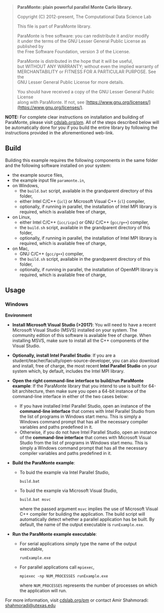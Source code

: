 > **ParaMonte: plain powerful parallel Monte Carlo library.**  
> 
> Copyright (C) 2012-present, The Computational Data Science Lab  
> 
> This file is part of ParaMonte library.   
> 
> ParaMonte is free software: you can redistribute it and/or modify  
> it under the terms of the GNU Lesser General Public License as published by  
> the Free Software Foundation, version 3 of the License.  
> 
> ParaMonte is distributed in the hope that it will be useful,  
> but WITHOUT ANY WARRANTY; without even the implied warranty of  
> MERCHANTABILITY or FITNESS FOR A PARTICULAR PURPOSE.  See the  
> GNU Lesser General Public License for more details.  
> 
> You should have received a copy of the GNU Lesser General Public License  
> along with ParaMonte.  If not, see [https://www.gnu.org/licenses/](https://www.gnu.org/licenses/).  
  

**NOTE:** For complete clear instructions on installation and building of ParaMonte, please visit [cdslab.org/pm](https://www.cdslab.org/pm). All of the steps described below will be automatically done for you if you build the entire library by following the instructions provided in the aforementioned web-link.  

## Build  

Building this example requires the following components in the same folder and the following software installed on your system:  

- the example source files,  
- the example input file `paramonte.in`,  
- on Windows,  
    - the `build.bat` script, available in the grandparent directory of this folder,  
    - either Intel C/C++ (`icl`) or Microsoft Visual C++ (`cl`) compiler,  
    - optionally, if running in parallel, the installation of Intel MPI library is required, which is available free of charge,  
- on Linux,  
    - either Intel C/C++ (`icc/icpc`) or GNU C/C++ (`gcc/g++`) compiler,  
    - the `build.sh` script, available in the grandparent directory of this folder,  
    - optionally, if running in parallel, the installation of Intel MPI library is required, which is available free of charge,  
- on Mac,  
    - GNU C/C++ (`gcc/g++`) compiler,  
    - the `build.sh` script, available in the grandparent directory of this folder,  
    - optionally, if running in parallel, the installation of OpenMPI library is required, which is available free of charge,  

## Usage  

### Windows  

**Environment**  

- **Install Microsoft Visual Studio (>2017)**: You will need to have a recent Microsoft Visual Studio (MSVS) installed on your system. The community edition of this software is available free of charge. When installing MSVS, make sure to install all the C++ components of the Visual Studio.  

- **Optionally, install Intel Parallel Studio**: If you are a student/teacher/faculty/open-source-developer, you can also download and install, free of charge, the most recent **Intel Parallel Studio** on your system which, by default, includes the Intel MPI library.  

- **Open the right command-line interface to build/run ParaMonte example**: If the ParaMonte library that you intend to use is built for 64-bit architecture, then make sure you open a 64-bit instance of the command-line interface in either of the two cases below:  
    - If you have installed Intel Parallel Studio, open an instance of the **command-line interface** that comes with Intel Parallel Studio from the list of programs in Windows start menu. This is simply a Windows command prompt that has all the necessary compiler variables and paths predefined in it.  
    - Otherwise, if you do not have Intel Parallel Studio, open an instance of the **command-line interface** that comes with Microsoft Visual Studio from the list of programs in Windows start menu. This is simply a Windows command prompt that has all the necessary compiler variables and paths predefined in it.  

- **Build the ParaMonte example**:  
    - To buid the example via Intel Parallel Studio,  
        ```
        build.bat  
        ```
    - To buid the example via Microsoft Visual Studio,  
        ```
        build.bat msvc  
        ```
        where the passed argument `msvc` implies the use of Microsoft Visual C++ compiler for building the application. The build script will automatically detect whether a parallel application has be built. By default, the name of the output executable is `runExample.exe`.  

- **Run the ParaMonte example executable**:  
    - For serial applications simply type the name of the output executable,  
        ```
        runExample.exe
        ```
    - For parallel applications call `mpiexec`,  
        ```
        mpiexec -np NUM_PROCESSES runExample.exe
        ```
        where `NUM_PROCESSES` represents the number of processes on which the application will run.  

For more information, visit [cdslab.org/pm](https://www.cdslab.org/pm) or contact Amir Shahmoradi: [shahmoradi@utexas.edu](mailto:"shahmoradi@utexas.edu")  
